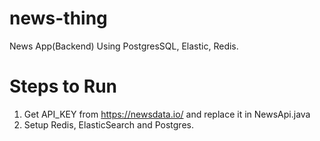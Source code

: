 # news-thing
News App(Backend) Using PostgresSQL, Elastic, Redis. 

# Steps to Run
1. Get API_KEY from https://newsdata.io/ and replace it in NewsApi.java
2. Setup Redis, ElasticSearch and Postgres.
